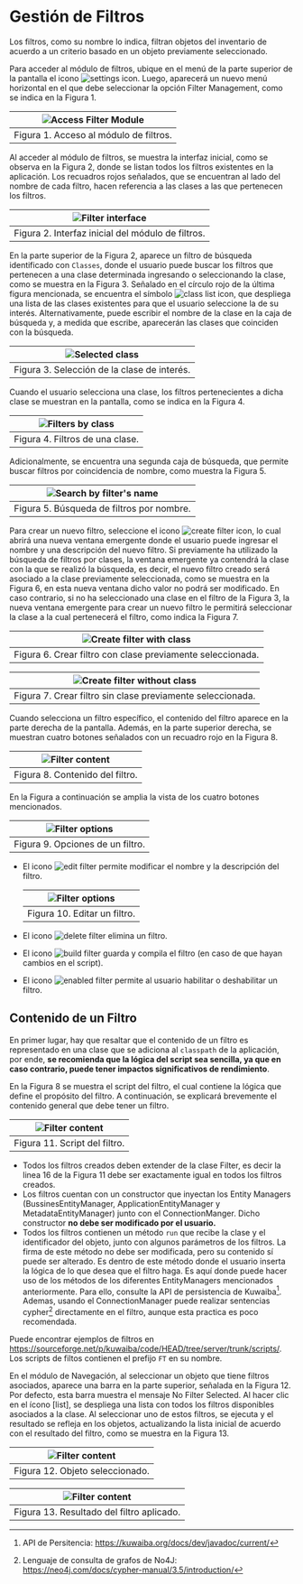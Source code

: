 # Gestión de Filtros

Los filtros, como su nombre lo indica, filtran objetos del inventario de acuerdo a un criterio basado en un objeto previamente seleccionado.

Para acceder al módulo de filtros, ubique en el menú de la parte superior de la pantalla el icono  ![settings icon](images/icons/configuration_icon.png). Luego, aparecerá un nuevo menú horizontal en el que debe seleccionar la opción Filter Management, como se indica en la Figura 1.

| ![Access Filter Module](images/access_filter_management.png) |
| :--: |
| Figura 1. Acceso al módulo de filtros. |

Al acceder al módulo de filtros, se muestra la interfaz inicial, como se observa en la Figura 2, donde se listan todos los filtros existentes en la aplicación. Los recuadros rojos señalados, que se encuentran al lado del nombre de cada filtro, hacen referencia a las clases a las que pertenecen los filtros.

| ![Filter interface](images/filtersUI.png) |
| :--: |
| Figura 2. Interfaz inicial del módulo de filtros. |

En la parte superior de la Figura 2, aparece un filtro de búsqueda identificado con `Classes`, donde el usuario puede buscar los filtros que pertenecen a una clase determinada ingresando o seleccionando la clase, como se muestra en la Figura 3. Señalado en el círculo rojo de la última figura mencionada, se encuentra el símbolo ![class list icon](images/icons/class_list_icon.png), que despliega una lista de las clases existentes para que el usuario seleccione la de su interés. Alternativamente, puede escribir el nombre de la clase en la caja de búsqueda y, a medida que escribe, aparecerán las clases que coinciden con la búsqueda.

| ![Selected class](images/filter_by_class.png) |
| :--: |
| Figura 3. Selección de la clase de interés. |

Cuando el usuario selecciona una clase, los filtros pertenecientes a dicha clase se muestran en la pantalla, como se indica en la Figura 4.

| ![Filters by class](images/search_by_class.png) |
| :--: |
| Figura 4. Filtros de una clase. |

Adicionalmente, se encuentra una segunda caja de búsqueda, que permite buscar filtros por coincidencia de nombre, como muestra la Figura 5.

| ![Search by filter's name](images/filters_by_name.png) |
| :--: |
| Figura 5. Búsqueda de filtros por nombre. |

Para crear un nuevo filtro, seleccione el icono ![create filter icon](images/icons/create_filter_icon.png), lo cual abrirá una nueva ventana emergente donde el usuario puede ingresar el nombre y una descripción del nuevo filtro. Si previamente ha utilizado la búsqueda de filtros por clases, la ventana emergente ya contendrá la clase con la que se realizó la búsqueda, es decir, el nuevo filtro creado será asociado a la clase previamente seleccionada, como se muestra en la Figura 6, en esta nueva ventana dicho valor no podrá ser modificado. En caso contrario, si no ha seleccionado una clase en el filtro de la Figura 3, la nueva ventana emergente para crear un nuevo filtro le permitirá seleccionar la clase a la cual pertenecerá el filtro, como indica la Figura 7.

| ![Create filter with class](images/create_filter_selected_class.png) |
| :--: |
| Figura 6. Crear filtro con clase previamente seleccionada. |

| ![Create filter without class](images/create_filter_unselected_class.png) |
| :--: |
| Figura 7. Crear filtro sin clase previamente seleccionada. |

Cuando selecciona un filtro específico, el contenido del filtro aparece en la parte derecha de la pantalla. Además, en la parte superior derecha, se muestran cuatro botones señalados con un recuadro rojo en la Figura 8.

| ![Filter content](images/filter_content.png) |
| :--: |
| Figura 8. Contenido del filtro. |

En la Figura a continuación se amplia la vista de los cuatro botones mencionados.

| ![Filter options](images/filters_menu.png) |
| :--: |
| Figura 9. Opciones de un filtro. |

* El icono ![edit filter](images/icons/edit_filter_properties_icon.png) permite modificar el nombre y la descripción del filtro.
  
  | ![Filter options](images/edit_filter_properties.png) |
  | :--: |
  | Figura 10. Editar un filtro. |

* El icono ![delete filter](images/icons/delete_filter_icon.png) elimina un filtro.
* El icono ![build filter](images/icons/compile_filter_icon.png) guarda y compila el filtro (en caso de que hayan cambios en el script).
* El icono ![enabled filter](images/icons/enabled_filter_icon.png) permite al usuario habilitar o deshabilitar un filtro.

## Contenido de un Filtro

En primer lugar, hay que resaltar que el contenido de un filtro es representado en una clase que se adiciona al `classpath` de la aplicación, por ende, **se recomienda que la lógica del script sea sencilla, ya que en caso contrario, puede tener impactos significativos de rendimiento**.
  
En la Figura 8 se muestra el script del filtro, el cual contiene la lógica que define el propósito del filtro. A continuación, se explicará brevemente el contenido general que debe tener un filtro.

| ![Filter content](images/filter_script.png) |
| :--: |
| Figura 11. Script del filtro. |

* Todos los filtros creados deben extender de la clase Filter, es decir la linea 16 de la Figura 11 debe ser exactamente igual en todos los filtros creados.
* Los filtros cuentan con un constructor que inyectan los Entity Managers (BussinesEntityManager, ApplicationEntityManager y MetadataEntityManager) junto con el ConnectionManger. Dicho constructor **no debe ser modificado por el usuario.**
* Todos los filtros contienen un método `run` que recibe la clase y el identificador del objeto, junto con algunos parámetros de los filtros. La firma de este método no debe ser modificada, pero su contenido sí puede ser alterado. Es dentro de este método donde el usuario inserta la lógica de lo que desea que el filtro haga. Es aquí donde puede hacer uso de los métodos de los diferentes EntityManagers mencionados anteriormente. Para ello, consulte la API de persistencia de Kuwaiba[^API_Kuwaiba]. Ademas, usando el ConnectionManager puede realizar sentencias cypher[^cypher] directamente en el filtro, aunque esta practica es poco recomendada.

Puede encontrar ejemplos de filtros en <https://sourceforge.net/p/kuwaiba/code/HEAD/tree/server/trunk/scripts/>. Los scripts de filtos contienen el prefijo `FT` en su nombre.

En el módulo de Navegación, al seleccionar un objeto que tiene filtros asociados, aparece una barra en la parte superior, señalada en la Figura 12. Por defecto, esta barra muestra el mensaje No Filter Selected. Al hacer clic en el ícono [list], se despliega una lista con todos los filtros disponibles asociados a la clase. Al seleccionar uno de estos filtros, se ejecuta y el resultado se refleja en los objetos, actualizando la lista inicial de acuerdo con el resultado del filtro, como se muestra en la Figura 13.

| ![Filter content](images/filter_nav.png) |
| :--: |
| Figura 12. Objeto seleccionado. |

| ![Filter content](images/filter_result.png) |
| :--: |
| Figura 13. Resultado del filtro aplicado. |

[^Groovy]: Lenguaje Groovy: http://www.groovy-lang.org/
[^API_Kuwaiba]: API de Persitencia: https://kuwaiba.org/docs/dev/javadoc/current/
[^cypher]: Lenguaje de consulta de grafos de No4J: https://neo4j.com/docs/cypher-manual/3.5/introduction/